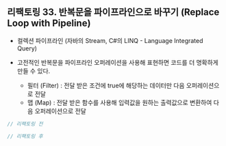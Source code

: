 ## 리팩토링 33. 반복문을 파이프라인으로 바꾸기 (Replace Loop with Pipeline)

- 컬렉션 파이프라인 (자바의 Stream, C#의 LINQ - Language Integrated Query)

- 고전적인 반복문을 파이프라인 오퍼레이션을 사용해 표현하면 코드를 더 명확하게 만들 수 있다.
    - 필터 (Filter) : 전달 받은 조건에 true에 해당하는 데이터만 다음 오퍼레이션으로 전달
    - 맵 (Map) : 전달 받은 함수를 사용해 입력값을 원하는 출력값으로 변환하여 다음 오퍼레이션으로 전달
    
    
````java
// 리팩토링 전

````

````java
// 리팩토링 후

````